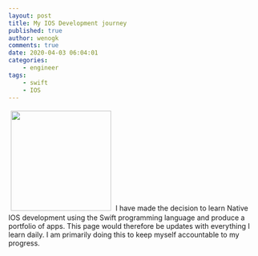 ```yaml
---
layout: post
title: My IOS Development journey
published: true
author: wenogk
comments: true
date: 2020-04-03 06:04:01
categories:
    - engineer
tags:
    - swift
    - IOS
---
```

<img src="{{site.baseurl}}/assets/images/iphones.gif" style="padding:5px;align:center;width:200px;" />
I have made the decision to learn Native IOS development using the Swift programming language and produce a portfolio of apps. This page would therefore be updates with everything I learn daily. I am primarily doing this to keep myself accountable to my progress.   <!--more-->
